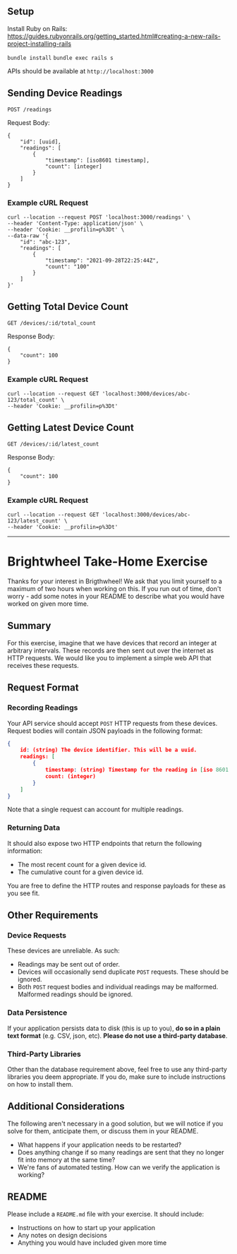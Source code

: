 ## Setup

Install Ruby on Rails: https://guides.rubyonrails.org/getting_started.html#creating-a-new-rails-project-installing-rails

`bundle install`
`bundle exec rails s` 

APIs should be available at `http://localhost:3000`


## Sending Device Readings

`POST /readings`

Request Body:

```
{
    "id": [uuid],
    "readings": [
        {
            "timestamp": [iso8601 timestamp],
            "count": [integer]
        }
    ]
}
```

### Example cURL Request
```
curl --location --request POST 'localhost:3000/readings' \
--header 'Content-Type: application/json' \
--header 'Cookie: __profilin=p%3Dt' \
--data-raw '{
    "id": "abc-123",
    "readings": [
        {
            "timestamp": "2021-09-28T22:25:44Z",
            "count": "100"
        }
    ]
}'
```

## Getting Total Device Count

`GET /devices/:id/total_count`

Response Body:

```
{
    "count": 100
}
```

### Example cURL Request
```
curl --location --request GET 'localhost:3000/devices/abc-123/total_count' \
--header 'Cookie: __profilin=p%3Dt'
```

## Getting Latest Device Count

`GET /devices/:id/latest_count`

Response Body:

```
{
    "count": 100
}
```

### Example cURL Request

```
curl --location --request GET 'localhost:3000/devices/abc-123/latest_count' \
--header 'Cookie: __profilin=p%3Dt'
```

---

# Brightwheel Take-Home Exercise

Thanks for your interest in Brigthwheel!
We ask that you limit yourself to a maximum of two hours when working on this.
If you run out of time, don't worry - add some notes in your README to describe what you would have worked on given more time.

## Summary

For this exercise, imagine that we have devices that record an integer at arbitrary intervals. These records are then sent out over the internet as HTTP requests.
We would like you to implement a simple web API that receives these requests.

## Request Format

### Recording Readings

Your API service should accept `POST` HTTP requests from these devices. Request bodies will contain JSON payloads in the following format:

```json
{
    id: (string) The device identifier. This will be a uuid.
    readings: [
        {
            timestamp: (string) Timestamp for the reading in [iso 8601 format](https://en.wikipedia.org/wiki/ISO_8601)
            count: (integer)
        }
    ]
}
```

Note that a single request can account for multiple readings.

### Returning Data

It should also expose two HTTP endpoints that return the following information:

* The most recent count for a given device id.
* The cumulative count for a given device id.

You are free to define the HTTP routes and response payloads for these as you see fit.

## Other Requirements

### Device Requests

These devices are unreliable. As such:

* Readings may be sent out of order.
* Devices will occasionally send duplicate `POST` requests. These should be ignored.
* Both `POST` request bodies and individual readings may be malformed. Malformed readings should be ignored.

### Data Persistence

If your application persists data to disk (this is up to you), **do so in a plain text format** (e.g. CSV, json, etc).
**Please do not use a third-party database**.

### Third-Party Libraries

Other than the database requirement above, feel free to use any third-party libraries you deem appropriate.
If you do, make sure to include instructions on how to install them.

## Additional Considerations

The following aren't necessary in a good solution, but we will notice if you solve for them, anticipate them, or discuss them in your README.

* What happens if your application needs to be restarted?
* Does anything change if so many readings are sent that they no longer fit into memory at the same time?
* We're fans of automated testing. How can we verify the application is working?

## README

Please include a `README.md` file with your exercise. It should include:

* Instructions on how to start up your application
* Any notes on design decisions
* Anything you would have included given more time
